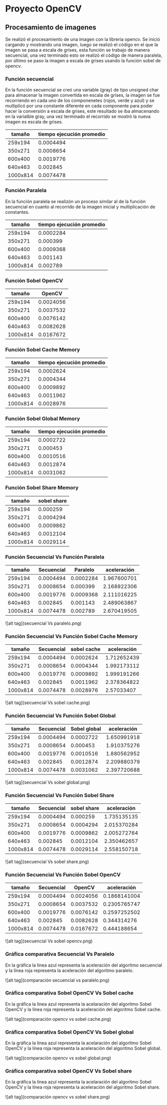 # Proyecto OpenCV

## Procesamiento de imagenes

Se realizó el procesamiento de una imagen con la libreria opencv. Se inició cargando y mostrando una imagen, luego se realizó el código en el que la imagen se pasa a escala de grises, esta función se trabajo de manera secuencial, una vez terminado esto se realizó el código de manera paralela, por último se paso la imagen a escala de grises usando la función sobel de opencv.

### Función secuencial
En la función secuencial se creó una variable (gray) de tipo unsigned char para almacenar la imagen convertida en escala de grises, la imagen se fue recorriendo en cada uno de los componenetes (rojos, verde y azul) y se multiplicó por una constante diferente en cada componente para poder hacer la conversión a escala de grises, este resultado se iba almacenando en la varialble gray, una vez terminado el recorrido se mostró la nueva imagen es escala de grises.

tamaño |	tiempo ejecución promedio
-------|--------------------------
259x194|	0.0004494
350x271|	0.0008654
600x400|	0.0019776
640x463|	0.002845
1000x814|	0.0074478

### Función Paralela
En la función paralela se realizón un proceso similar al de la función secuencial en cuanto al recorrido de la imagen inicial y multiplicación de constantes.

tamaño|	tiempo ejecución promedio
------|--------------------------
259x194|	0.0002284
350x271|	0.000399
600x400|	0.0009368
640x463|	0.001143
1000x814|	0.002789

### Función Sobel OpenCV

tamaño|	OpenCV
------|------------
259x194|	0.0024056
350x271|	0.0037532
600x400|	0.0076142
640x463|	0.0082628
1000x814|	0.0167672

### Función Sobel Cache Memory

tamaño|	tiempo ejecución promedio
------|----------------------------
259x194|	0.0002624
350x271|	0.0004344
600x400|	0.0009892
640x463|	0.0011962
1000x814|	0.0028976

### Función Sobel Global Memory

tamaño |	tiempo ejecución promedio
-------|---------------------------------
259x194|	0.0002722
350x271|	0.000453
600x400|	0.0010516
640x463|	0.0012874
1000x814|	0.0031062

### Función Sobel Share Memory

tamaño|	sobel share
------|-------------
259x194|	0.000259
350x271|	0.0004294
600x400|	0.0009862
640x463|	0.0012104
1000x814|	0.0029114

### Función Secuencial Vs Función Paralela

tamaño|	Secuencial|	Paralelo|	aceleración
------|-----------|---------|---------------
259x194|	0.0004494|	0.0002284|	1.967600701
350x271|	0.0008654|	0.000399|	2.168922306
600x400|	0.0019776|	0.0009368|	2.111016225
640x463|	0.002845|	0.001143|	2.489063867
1000x814|	0.0074478|	0.002789|	2.670419505

![alt tag](secuencial Vs paralelo.png)

### Función Secuencial Vs Función Sobel Cache Memory

tamaño|	Secuencial|	sobel cache|	aceleración
------|-----------|------------|----------------
259x194|	0.0004494|	0.0002624|	1.712652439
350x271|	0.0008654|	0.0004344|	1.992173112
600x400|	0.0019776|	0.0009892|	1.999191266
640x463|	0.002845|	0.0011962|	2.378364822
1000x814|	0.0074478|	0.0028976|	2.57033407

![alt tag](secuencial Vs sobel cache.png)

### Función Secuencial Vs Función Sobel Global

tamaño|	Secuencial|	Sobel global|	aceleración
------|-----------|-------------|--------------
259x194|	0.0004494|	0.0002722|	1.650991918
350x271|	0.0008654|	0.000453|	1.910375276
600x400|	0.0019776|	0.0010516|	1.880562952
640x463|	0.002845|	0.0012874	|2.209880379
1000x814|	0.0074478|	0.0031062|	2.397720688

![alt tag](secuencial Vs sobel global.png)

### Función Secuencial Vs Función Sobel Share

tamaño|	Secuencial|	sobel share|	aceleración
------|-----------|------------|---------------
259x194|	0.0004494|	0.000259|	1.735135135
350x271|	0.0008654|	0.0004294|	2.015370284
600x400|	0.0019776|	0.0009862|	2.005272764
640x463|	0.002845|	0.0012104|	2.350462657
1000x814|	0.0074478|	0.0029114|	2.558150718

![alt tag](secuencial Vs sobel share.png)

### Función Secuencial Vs Función Sobel OpenCV

tamaño|	Secuencial|	OpenCV|	aceleración
------|-----------|-------|--------------------
259x194|	0.0004494|	0.0024056|	0.1868141004
350x271|	0.0008654|	0.0037532|	0.2305765747
600x400|	0.0019776|	0.0076142|	0.2597252502
640x463|	0.002845|	0.0082628|	0.344314276
1000x814|	0.0074478|	0.0167672|	0.444188654

![alt tag](secuencial Vs sobel opencv.png)

### Gráfica comparativa Secuencial Vs Paralelo

En la gráfica la línea azul representa la aceleración del algoritmo secuencial y la línea roja representa la aceleración del algoritmo paralelo.

![alt tag](comparación secuencial vs paralelo.png)

### Gráfica comparativa Sobel OpenCV Vs Sobel cache

En la gráfica la línea azul representa la acelaración del algoritmo Sobel OpenCV y la línea roja representa la aceleración del algoritmo Sobel cache.

![alt tag](comparación opencv vs sobel cache.png)

### Gráfica comparativa Sobel OpenCV Vs Sobel global

En la gráfica la línea azul representa la acelaración del algoritmo Sobel OpenCV y la línea roja representa la aceleración del algoritmo Sobel global.

![alt tag](comparación opencv vs sobel global.png)

### Gráfica comparativa sobel OpenCV Vs Sobel share

En la gráfica la línea azul representa la acelaración del algoritmo Sobel OpenCV y la línea roja representa la aceleración del algoritmo Sobel share.

![alt tag](comparación opencv vs sobel share.png)
